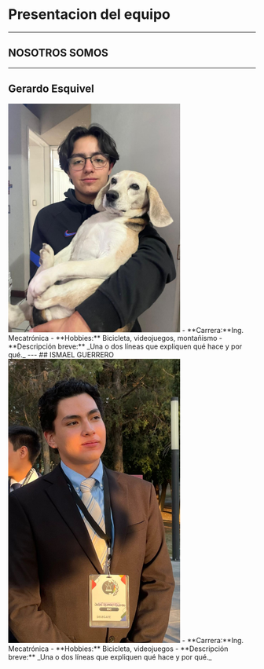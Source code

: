 # Presentacion del equipo
---
## NOSOTROS SOMOS
---
## Gerardo Esquivel 
<img src="imgs/gerardo.jpeg" alt="imagengerardo" width="350">
- **Carrera:**Ing. Mecatrónica
- **Hobbies:** Bicicleta, videojuegos, montañismo
- **Descripción breve:** _Una o dos líneas que expliquen qué hace y por qué._
---
## ISMAEL GUERRERO
<img src="imgs/joy.jpeg" alt="imagenjoy" width="350">
- **Carrera:**Ing. Mecatrónica
- **Hobbies:** Bicicleta, videojuegos
- **Descripción breve:** _Una o dos líneas que expliquen qué hace y por qué._
